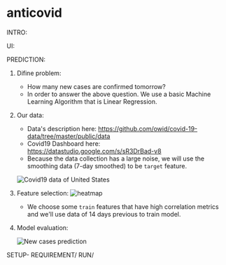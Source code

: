 # anticovid

INTRO:

UI:

PREDICTION:

1. Difine problem:
   - How many new cases are confirmed tomorrow?
   - In order to answer the above question. We use a basic Machine Learning Algorithm that is Linear Regression.
2. Our data:

   - Data's description here: https://github.com/owid/covid-19-data/tree/master/public/data
   - Covid19 Dashboard here: https://datastudio.google.com/s/sR3DrBad-v8
   - Because the data collection has a large noise, we will use the smoothing data (7-day smoothed) to be `target` feature.

   ![Covid19 data of United States](https://user-images.githubusercontent.com/48504388/137137839-db9bd5bc-d59e-43bd-95c0-ce80433f1f62.jpg)

3. Feature selection:
   ![heatmap](https://user-images.githubusercontent.com/48504388/137139543-b9bafbde-a434-4651-b878-69a820c3b376.jpg)

   - We choose some `train` features that have high correlation metrics and we'll use data of 14 days previous to train model.

4. Model evaluation:

   ![New cases prediction](https://user-images.githubusercontent.com/48504388/137333656-6765d3f9-598f-4af6-95d8-bc9bd719dce1.jpg)

SETUP-
REQUIREMENT/
RUN/
